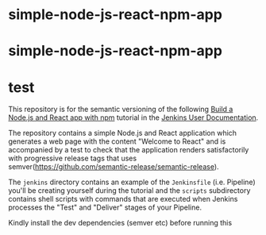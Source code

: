 # simple-node-js-react-npm-app
# simple-node-js-react-npm-app
# test

This repository is for the semantic versioning of the following
[Build a Node.js and React app with npm](https://jenkins.io/doc/tutorials/build-a-node-js-and-react-app-with-npm/)
tutorial in the [Jenkins User Documentation](https://jenkins.io/doc/).

The repository contains a simple Node.js and React application which generates
a web page with the content "Welcome to React" and is accompanied by a test to
check that the application renders satisfactorily with progressive release tags that uses semver(https://github.com/semantic-release/semantic-release).

The `jenkins` directory contains an example of the `Jenkinsfile` (i.e. Pipeline)
you'll be creating yourself during the tutorial and the `scripts` subdirectory
contains shell scripts with commands that are executed when Jenkins processes
the "Test" and "Deliver" stages of your Pipeline. 

Kindly install the dev dependencies (semver etc) before running this
